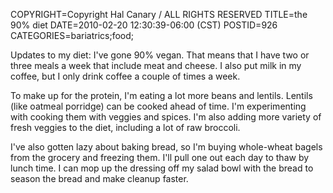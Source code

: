 COPYRIGHT=Copyright Hal Canary / ALL RIGHTS RESERVED
TITLE=the 90% diet
DATE=2010-02-20 12:30:39-06:00 (CST)
POSTID=926
CATEGORIES=bariatrics;food;

Updates to my diet: I've gone 90% vegan. That means that I have two or three meals a week that include meat and cheese. I also put milk in my coffee, but I only drink coffee a couple of times a week.

To make up for the protein, I'm eating a lot more beans and lentils. Lentils (like oatmeal porridge) can be cooked ahead of time. I'm experimenting with cooking them with veggies and spices. I'm also adding more variety of fresh veggies to the diet, including a lot of raw broccoli.

I've also gotten lazy about baking bread, so I'm buying whole-wheat bagels from the grocery and freezing them. I'll pull one out each day to thaw by lunch time. I can mop up the dressing off my salad bowl with the bread to season the bread and make cleanup faster.

